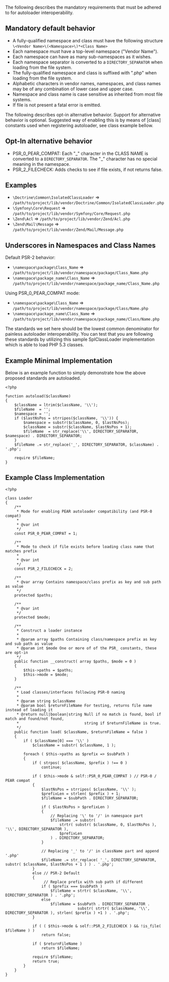 The following describes the mandatory requirements that must be adhered
to for autoloader interoperability.

Mandatory default behavior
---------

* A fully-qualified namespace and class must have the following
  structure `\<Vendor Name>\(<Namespace>\)*<Class Name>`
* Each namespace must have a top-level namespace ("Vendor Name").
* Each namespace can have as many sub-namespaces as it wishes.
* Each namespace separator is converted to a `DIRECTORY_SEPARATOR` when
  loading from the file system.
* The fully-qualified namespace and class is suffixed with ".php" when
  loading from the file system.
* Alphabetic characters in vendor names, namespaces, and class names may
  be of any combination of lower case and upper case.
* Namespace and class name is case sensitive as inherited from most
  file systems.
* If file is not present a fatal error is emitted.


The following describes opt-in alternative behavior. Support for alternative
behavior is optional. Suggested way of enabling this is by means of [class]
constants used when registering autoloader, see class example bellow.

Opt-In alternative behavior
---------
* PSR_0_PEAR_COMPAT: Each "\_" character in the CLASS NAME is
  converted to a `DIRECTORY_SEPARATOR`. The "\_" character has no
  special meaning in the namespace.
* PSR_2_FILECHECK: Adds checks to see if file exists, if not returns false.

Examples
--------

* `\Doctrine\Common\IsolatedClassLoader` => `/path/to/project/lib/vendor/Doctrine/Common/IsolatedClassLoader.php`
* `\Symfony\Core\Request` => `/path/to/project/lib/vendor/Symfony/Core/Request.php`
* `\Zend\Acl` => `/path/to/project/lib/vendor/Zend/Acl.php`
* `\Zend\Mail\Message` => `/path/to/project/lib/vendor/Zend/Mail/Message.php`

Underscores in Namespaces and Class Names
-----------------------------------------
Default PSR-2 behavior:
* `\namespace\package\Class_Name` => `/path/to/project/lib/vendor/namespace/package/Class_Name.php`
* `\namespace\package_name\Class_Name` => `/path/to/project/lib/vendor/namespace/package_name/Class_Name.php`


Using PSR_0_PEAR_COMPAT mode:
* `\namespace\package\Class_Name` => `/path/to/project/lib/vendor/namespace/package/Class/Name.php`
* `\namespace\package_name\Class_Name` => `/path/to/project/lib/vendor/namespace/package_name/Class/Name.php`

The standards we set here should be the lowest common denominator for
painless autoloader interoperability. You can test that you are
following these standards by utilizing this sample SplClassLoader
implementation which is able to load PHP 5.3 classes.

Example Minimal Implementation
----------------------

Below is an example function to simply demonstrate how the above
proposed standards are autoloaded.

    <?php
    
    function autoload($className)
    {
        $className = ltrim($className, '\\');
        $fileName  = '';
        $namespace = '';
        if ($lastNsPos = strripos($className, '\\')) {
            $namespace = substr($className, 0, $lastNsPos);
            $className = substr($className, $lastNsPos + 1);
            $fileName  = str_replace('\\', DIRECTORY_SEPARATOR, $namespace) . DIRECTORY_SEPARATOR;
        }
        $fileName .= str_replace('_', DIRECTORY_SEPARATOR, $className) . '.php';
    
        require $fileName;
    }


Example Class Implementation
----------------------

    <?php
    
    class Loader
    {
        /**
         * Mode for enabling PEAR autoloader compatibility (and PSR-0 compat)
         *
         * @var int
         */
        const PSR_0_PEAR_COMPAT = 1;
    
        /**
         * Mode to check if file exists before loading class name that matches prefix
         *
         * @var int
         */
        const PSR_2_FILECHECK = 2;
    
        /**
         * @var array Contains namespace/class prefix as key and sub path as value
         */
        protected $paths;
    
        /**
         * @var int
         */
        protected $mode;
    
        /**
         * Construct a loader instance
         *
         * @param array $paths Containing class/namespace prefix as key and sub path as value
         * @param int $mode One or more of of the PSR_ constants, these are opt-in
         */
        public function __construct( array $paths, $mode = 0 )
        {
            $this->paths = $paths;
            $this->mode = $mode;
        }
    
        /**
         * Load classes/interfaces following PSR-0 naming
         *
         * @param string $className
         * @param bool $returnFileName For testing, returns file name instead of loading it
         * @return null|boolean|string Null if no match is found, bool if match and found/not found,
         *                             string if $returnFileName is true.
         */
        public function load( $className, $returnFileName = false )
        {
            if ( $className[0] === '\\' )
                $className = substr( $className, 1 );
    
            foreach ( $this->paths as $prefix => $subPath )
            {
                if ( strpos( $className, $prefix ) !== 0 )
                    continue;
    
                if ( $this->mode & self::PSR_0_PEAR_COMPAT ) // PSR-0 / PEAR compat
                {
                    $lastNsPos = strripos( $className, '\\' );
                    $prefixLen = strlen( $prefix ) + 1;
                    $fileName = $subPath . DIRECTORY_SEPARATOR;
    
                    if ( $lastNsPos > $prefixLen )
                    {
                        // Replacing '\' to '/' in namespace part
                        $fileName .= substr(
                            strtr( substr( $className, 0, $lastNsPos ), '\\', DIRECTORY_SEPARATOR ),
                            $prefixLen
                        ) . DIRECTORY_SEPARATOR;
                    }
    
                    // Replacing '_' to '/' in className part and append '.php'
                    $fileName .= str_replace( '_', DIRECTORY_SEPARATOR, substr( $className, $lastNsPos + 1 ) ) . '.php';
                }
                else // PSR-2 Default
                {
                     // Replace prefix with sub path if different
                    if ( $prefix === $subPath )
                        $fileName = strtr( $className, '\\', DIRECTORY_SEPARATOR ) . '.php';
                    else
                        $fileName = $subPath . DIRECTORY_SEPARATOR .
                                    substr( strtr( $className, '\\', DIRECTORY_SEPARATOR ), strlen( $prefix ) +1 ) . '.php';
                }
    
                if ( ( $this->mode & self::PSR_2_FILECHECK ) && !is_file( $fileName ) )
                    return false;
    
                if ( $returnFileName )
                    return $fileName;
    
                require $fileName;
                return true;
            }
        }
    }
